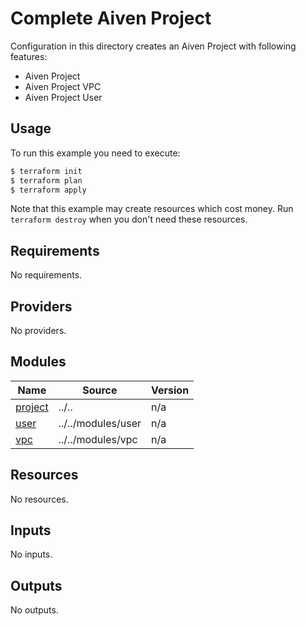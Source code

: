 # Complete Aiven Project

Configuration in this directory creates an Aiven Project with following features:

- Aiven Project
- Aiven Project VPC
- Aiven Project User

## Usage

To run this example you need to execute:

```bash
$ terraform init
$ terraform plan
$ terraform apply
```

Note that this example may create resources which cost money. Run `terraform destroy` when you don't need these resources.

<!-- BEGIN_TF_DOCS -->
## Requirements

No requirements.

## Providers

No providers.

## Modules

| Name | Source | Version |
|------|--------|---------|
| <a name="module_project"></a> [project](#module\_project) | ../.. | n/a |
| <a name="module_user"></a> [user](#module\_user) | ../../modules/user | n/a |
| <a name="module_vpc"></a> [vpc](#module\_vpc) | ../../modules/vpc | n/a |

## Resources

No resources.

## Inputs

No inputs.

## Outputs

No outputs.
<!-- END_TF_DOCS -->